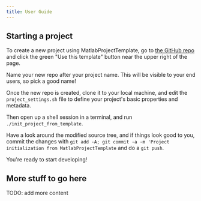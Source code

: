 ```yaml
---
title: User Guide
---
```


## Starting a project

To create a new project using MatlabProjectTemplate, go to [the GitHub repo](https://github.com/janklab/MatlabProjectTemplate) and click the green "Use this template" button near the upper right of the page.

Name your new repo after your project name. This will be visible to your end users, so pick a good name!

Once the new repo is created, clone it to your local machine, and edit the `project_settings.sh` file to define your project's basic properties and metadata.

Then open up a shell session in a terminal, and run `./init_project_from_template`.

Have a look around the modified source tree, and if things look good to you, commit the changes with `git add -A; git commit -a -m 'Project initialization from MatlabProjectTemplate` and do a `git push`.

You're ready to start developing!

## More stuff to go here

TODO: add more content
